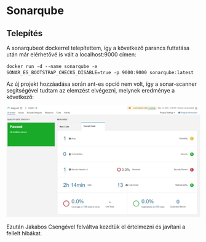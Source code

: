 # Sonarqube

## Telepítés

A sonarqubeot dockerrel telepítettem, így a következő parancs futtatása után már elérhetővé is vált a localhost:9000 címen:

```
docker run -d --name sonarqube -e SONAR_ES_BOOTSTRAP_CHECKS_DISABLE=true -p 9000:9000 sonarqube:latest
```

Az új projekt hozzáadása során ant-es opció nem volt, így a sonar-scanner segítségével tudtam az elemzést elvégezni, melynek eredménye a következő:

![](images/sonar-qube-results.PNG)

Ezután Jakabos Csengével felváltva kezdtük el értelmezni és javítani a fellelt hibákat.
